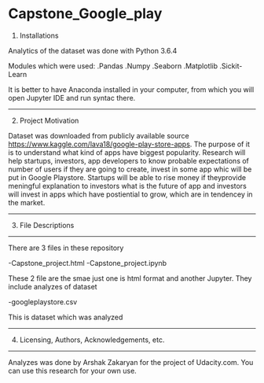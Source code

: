 # Capstone_Google_play


1. Installations


Analytics of the dataset was done with Python 3.6.4


Modules which were used:
  .Pandas
  .Numpy
  .Seaborn
  .Matplotlib
  .Sickit-Learn

  
It is better to have Anaconda installed in your computer, from which you will open Jupyter IDE and run syntac there.

-------------------------------------------------------

2. Project Motivation


Dataset was downloaded from publicly available source https://www.kaggle.com/lava18/google-play-store-apps. The purpose of it is to understand what kind of apps have biggest popularity. Research will help startups, investors, app developers to know probable expectations of number of users if they are going to create, invest in some app whic will be put in Google Playstore. Startups will be able to rise money if theyprovide meningful explanation to investors what is the future of app and investors will invest in apps which have postiential to grow, which are in tendencey in the market.


-------------------------------------------------------
3. File Descriptions
-------------------------------------------------------


There are 3 files in these repository

  -Capstone_project.html
  -Capstone_project.ipynb



These 2 file are the smae just one is html format and another Jupyter. They include analyzes of dataset



  -googleplaystore.csv


This is dataset which was analyzed


-------------------------------------------------------
4. Licensing, Authors, Acknowledgements, etc.
-------------------------------------------------------


Analyzes was done by Arshak Zakaryan for the project of Udacity.com. You can use this research for your own use.
